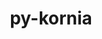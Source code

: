 ---
title: "py-kornia"
layout: cache
categories: [package, develop]
meta: {"versions": ["0.7.3"], "compilers": ["apple-clang@=15.0.0", "gcc@=11.4.0", "gcc@=13.2.0"], "oss": ["ubuntu22.04", "ubuntu24.04", "ventura"], "platforms": ["darwin", "linux"], "targets": ["aarch64", "x86_64_v3"], "stacks": ["ml-darwin-aarch64-mps", "ml-linux-x86_64-cpu", "ml-linux-x86_64-cuda", "root"], "num_specs": 94, "num_specs_by_stack": {"root": 94, "ml-darwin-aarch64-mps": 30, "ml-linux-x86_64-cuda": 32, "ml-linux-x86_64-cpu": 32}}
spec_details: [{"hash": "aws3jnvizoclli3allz3au4obctzrjml", "compiler": "apple-clang@=15.0.0", "versions": ["0.7.3"], "os": "ventura", "platform": "darwin", "target": "aarch64", "variants": ["build_system=python_pip"], "stacks": ["root", "ml-darwin-aarch64-mps"], "size": "-", "tarball": "https://binaries.spack.io/develop/build_cache/darwin-ventura-aarch64/apple-clang-15.0.0/py-kornia-0.7.3/darwin-ventura-aarch64-apple-clang-15.0.0-py-kornia-0.7.3-aws3jnvizoclli3allz3au4obctzrjml.spack"}, {"hash": "2ysh7gaecpdh7yjd5r6uz7utqydhy3ss", "compiler": "apple-clang@=15.0.0", "versions": ["0.7.3"], "os": "ventura", "platform": "darwin", "target": "aarch64", "variants": ["build_system=python_pip"], "stacks": ["root", "ml-darwin-aarch64-mps"], "size": "-", "tarball": "https://binaries.spack.io/develop/build_cache/darwin-ventura-aarch64/apple-clang-15.0.0/py-kornia-0.7.3/darwin-ventura-aarch64-apple-clang-15.0.0-py-kornia-0.7.3-2ysh7gaecpdh7yjd5r6uz7utqydhy3ss.spack"}, {"hash": "6abmy73ajz7vnprwhfmoc5jjxxw4u7n4", "compiler": "apple-clang@=15.0.0", "versions": ["0.7.3"], "os": "ventura", "platform": "darwin", "target": "aarch64", "variants": ["build_system=python_pip"], "stacks": ["root", "ml-darwin-aarch64-mps"], "size": "-", "tarball": "https://binaries.spack.io/develop/build_cache/darwin-ventura-aarch64/apple-clang-15.0.0/py-kornia-0.7.3/darwin-ventura-aarch64-apple-clang-15.0.0-py-kornia-0.7.3-6abmy73ajz7vnprwhfmoc5jjxxw4u7n4.spack"}, {"hash": "26742qap4hmmv4dnvmty57om3oc6tnrf", "compiler": "apple-clang@=15.0.0", "versions": ["0.7.3"], "os": "ventura", "platform": "darwin", "target": "aarch64", "variants": ["build_system=python_pip"], "stacks": ["root", "ml-darwin-aarch64-mps"], "size": "-", "tarball": "https://binaries.spack.io/develop/build_cache/darwin-ventura-aarch64/apple-clang-15.0.0/py-kornia-0.7.3/darwin-ventura-aarch64-apple-clang-15.0.0-py-kornia-0.7.3-26742qap4hmmv4dnvmty57om3oc6tnrf.spack"}, {"hash": "bbhhueddwd7ddp7lkxj4vaun2euaeicu", "compiler": "apple-clang@=15.0.0", "versions": ["0.7.3"], "os": "ventura", "platform": "darwin", "target": "aarch64", "variants": ["build_system=python_pip"], "stacks": ["root", "ml-darwin-aarch64-mps"], "size": "-", "tarball": "https://binaries.spack.io/develop/build_cache/darwin-ventura-aarch64/apple-clang-15.0.0/py-kornia-0.7.3/darwin-ventura-aarch64-apple-clang-15.0.0-py-kornia-0.7.3-bbhhueddwd7ddp7lkxj4vaun2euaeicu.spack"}, {"hash": "cbrbitpzy5pvigqlkeljusm4b3jkclh3", "compiler": "apple-clang@=15.0.0", "versions": ["0.7.3"], "os": "ventura", "platform": "darwin", "target": "aarch64", "variants": ["build_system=python_pip"], "stacks": ["root", "ml-darwin-aarch64-mps"], "size": "-", "tarball": "https://binaries.spack.io/develop/build_cache/darwin-ventura-aarch64/apple-clang-15.0.0/py-kornia-0.7.3/darwin-ventura-aarch64-apple-clang-15.0.0-py-kornia-0.7.3-cbrbitpzy5pvigqlkeljusm4b3jkclh3.spack"}, {"hash": "4fbkx4htdboumrxite3ffenj5q7hem4z", "compiler": "apple-clang@=15.0.0", "versions": ["0.7.3"], "os": "ventura", "platform": "darwin", "target": "aarch64", "variants": ["build_system=python_pip"], "stacks": ["root", "ml-darwin-aarch64-mps"], "size": "-", "tarball": "https://binaries.spack.io/develop/build_cache/darwin-ventura-aarch64/apple-clang-15.0.0/py-kornia-0.7.3/darwin-ventura-aarch64-apple-clang-15.0.0-py-kornia-0.7.3-4fbkx4htdboumrxite3ffenj5q7hem4z.spack"}, {"hash": "fscd35e5qaxufg2ispnet5tenpqqfrbw", "compiler": "apple-clang@=15.0.0", "versions": ["0.7.3"], "os": "ventura", "platform": "darwin", "target": "aarch64", "variants": ["build_system=python_pip"], "stacks": ["root", "ml-darwin-aarch64-mps"], "size": "-", "tarball": "https://binaries.spack.io/develop/build_cache/darwin-ventura-aarch64/apple-clang-15.0.0/py-kornia-0.7.3/darwin-ventura-aarch64-apple-clang-15.0.0-py-kornia-0.7.3-fscd35e5qaxufg2ispnet5tenpqqfrbw.spack"}, {"hash": "c55xr4ptlg4n5xeanlsgflocbg4osuri", "compiler": "apple-clang@=15.0.0", "versions": ["0.7.3"], "os": "ventura", "platform": "darwin", "target": "aarch64", "variants": ["build_system=python_pip"], "stacks": ["root", "ml-darwin-aarch64-mps"], "size": "-", "tarball": "https://binaries.spack.io/develop/build_cache/darwin-ventura-aarch64/apple-clang-15.0.0/py-kornia-0.7.3/darwin-ventura-aarch64-apple-clang-15.0.0-py-kornia-0.7.3-c55xr4ptlg4n5xeanlsgflocbg4osuri.spack"}, {"hash": "d2n4t7fnp5oktrt5blgjw2a4aprj63kb", "compiler": "apple-clang@=15.0.0", "versions": ["0.7.3"], "os": "ventura", "platform": "darwin", "target": "aarch64", "variants": ["build_system=python_pip"], "stacks": ["root", "ml-darwin-aarch64-mps"], "size": "-", "tarball": "https://binaries.spack.io/develop/build_cache/darwin-ventura-aarch64/apple-clang-15.0.0/py-kornia-0.7.3/darwin-ventura-aarch64-apple-clang-15.0.0-py-kornia-0.7.3-d2n4t7fnp5oktrt5blgjw2a4aprj63kb.spack"}, {"hash": "c55kajvndl6ga4gnwh5dkghwqivr2ykg", "compiler": "apple-clang@=15.0.0", "versions": ["0.7.3"], "os": "ventura", "platform": "darwin", "target": "aarch64", "variants": ["build_system=python_pip"], "stacks": ["root", "ml-darwin-aarch64-mps"], "size": "-", "tarball": "https://binaries.spack.io/develop/build_cache/darwin-ventura-aarch64/apple-clang-15.0.0/py-kornia-0.7.3/darwin-ventura-aarch64-apple-clang-15.0.0-py-kornia-0.7.3-c55kajvndl6ga4gnwh5dkghwqivr2ykg.spack"}, {"hash": "7eso3tphuje2puh3e5mg5owctxemghbg", "compiler": "apple-clang@=15.0.0", "versions": ["0.7.3"], "os": "ventura", "platform": "darwin", "target": "aarch64", "variants": ["build_system=python_pip"], "stacks": ["root", "ml-darwin-aarch64-mps"], "size": "-", "tarball": "https://binaries.spack.io/develop/build_cache/darwin-ventura-aarch64/apple-clang-15.0.0/py-kornia-0.7.3/darwin-ventura-aarch64-apple-clang-15.0.0-py-kornia-0.7.3-7eso3tphuje2puh3e5mg5owctxemghbg.spack"}, {"hash": "fjmkpjxa25kfmi4frhh65b2hr2z33bcl", "compiler": "apple-clang@=15.0.0", "versions": ["0.7.3"], "os": "ventura", "platform": "darwin", "target": "aarch64", "variants": ["build_system=python_pip"], "stacks": ["root", "ml-darwin-aarch64-mps"], "size": "-", "tarball": "https://binaries.spack.io/develop/build_cache/darwin-ventura-aarch64/apple-clang-15.0.0/py-kornia-0.7.3/darwin-ventura-aarch64-apple-clang-15.0.0-py-kornia-0.7.3-fjmkpjxa25kfmi4frhh65b2hr2z33bcl.spack"}, {"hash": "duinkqwcjxxfuw3mdtk2li4fuj67ffaq", "compiler": "apple-clang@=15.0.0", "versions": ["0.7.3"], "os": "ventura", "platform": "darwin", "target": "aarch64", "variants": ["build_system=python_pip"], "stacks": ["root", "ml-darwin-aarch64-mps"], "size": "-", "tarball": "https://binaries.spack.io/develop/build_cache/darwin-ventura-aarch64/apple-clang-15.0.0/py-kornia-0.7.3/darwin-ventura-aarch64-apple-clang-15.0.0-py-kornia-0.7.3-duinkqwcjxxfuw3mdtk2li4fuj67ffaq.spack"}, {"hash": "idritmmiqonqy6z6xxy6kfflxh4nmnud", "compiler": "apple-clang@=15.0.0", "versions": ["0.7.3"], "os": "ventura", "platform": "darwin", "target": "aarch64", "variants": ["build_system=python_pip"], "stacks": ["root", "ml-darwin-aarch64-mps"], "size": "-", "tarball": "https://binaries.spack.io/develop/build_cache/darwin-ventura-aarch64/apple-clang-15.0.0/py-kornia-0.7.3/darwin-ventura-aarch64-apple-clang-15.0.0-py-kornia-0.7.3-idritmmiqonqy6z6xxy6kfflxh4nmnud.spack"}, {"hash": "ihiof7w2uw6sem26rccmajaypmxwvxju", "compiler": "apple-clang@=15.0.0", "versions": ["0.7.3"], "os": "ventura", "platform": "darwin", "target": "aarch64", "variants": ["build_system=python_pip"], "stacks": ["root", "ml-darwin-aarch64-mps"], "size": "-", "tarball": "https://binaries.spack.io/develop/build_cache/darwin-ventura-aarch64/apple-clang-15.0.0/py-kornia-0.7.3/darwin-ventura-aarch64-apple-clang-15.0.0-py-kornia-0.7.3-ihiof7w2uw6sem26rccmajaypmxwvxju.spack"}, {"hash": "ftcjy3qsbpy4vwxdu72f3753j3faroyf", "compiler": "apple-clang@=15.0.0", "versions": ["0.7.3"], "os": "ventura", "platform": "darwin", "target": "aarch64", "variants": ["build_system=python_pip"], "stacks": ["root", "ml-darwin-aarch64-mps"], "size": "-", "tarball": "https://binaries.spack.io/develop/build_cache/darwin-ventura-aarch64/apple-clang-15.0.0/py-kornia-0.7.3/darwin-ventura-aarch64-apple-clang-15.0.0-py-kornia-0.7.3-ftcjy3qsbpy4vwxdu72f3753j3faroyf.spack"}, {"hash": "jttp4agdlxdljxsdurhildms7v6drz4o", "compiler": "apple-clang@=15.0.0", "versions": ["0.7.3"], "os": "ventura", "platform": "darwin", "target": "aarch64", "variants": ["build_system=python_pip"], "stacks": ["root", "ml-darwin-aarch64-mps"], "size": "-", "tarball": "https://binaries.spack.io/develop/build_cache/darwin-ventura-aarch64/apple-clang-15.0.0/py-kornia-0.7.3/darwin-ventura-aarch64-apple-clang-15.0.0-py-kornia-0.7.3-jttp4agdlxdljxsdurhildms7v6drz4o.spack"}, {"hash": "mke3rce3bta6gefk73hxmo2q2jaigz6f", "compiler": "apple-clang@=15.0.0", "versions": ["0.7.3"], "os": "ventura", "platform": "darwin", "target": "aarch64", "variants": ["build_system=python_pip"], "stacks": ["root", "ml-darwin-aarch64-mps"], "size": "-", "tarball": "https://binaries.spack.io/develop/build_cache/darwin-ventura-aarch64/apple-clang-15.0.0/py-kornia-0.7.3/darwin-ventura-aarch64-apple-clang-15.0.0-py-kornia-0.7.3-mke3rce3bta6gefk73hxmo2q2jaigz6f.spack"}, {"hash": "o2f6d2eht5j6257dqfu63pt7vo2wwngl", "compiler": "apple-clang@=15.0.0", "versions": ["0.7.3"], "os": "ventura", "platform": "darwin", "target": "aarch64", "variants": ["build_system=python_pip"], "stacks": ["root", "ml-darwin-aarch64-mps"], "size": "-", "tarball": "https://binaries.spack.io/develop/build_cache/darwin-ventura-aarch64/apple-clang-15.0.0/py-kornia-0.7.3/darwin-ventura-aarch64-apple-clang-15.0.0-py-kornia-0.7.3-o2f6d2eht5j6257dqfu63pt7vo2wwngl.spack"}, {"hash": "l7wc6s4umzsatmcnsoozxjuyer5zpz43", "compiler": "apple-clang@=15.0.0", "versions": ["0.7.3"], "os": "ventura", "platform": "darwin", "target": "aarch64", "variants": ["build_system=python_pip"], "stacks": ["root", "ml-darwin-aarch64-mps"], "size": "-", "tarball": "https://binaries.spack.io/develop/build_cache/darwin-ventura-aarch64/apple-clang-15.0.0/py-kornia-0.7.3/darwin-ventura-aarch64-apple-clang-15.0.0-py-kornia-0.7.3-l7wc6s4umzsatmcnsoozxjuyer5zpz43.spack"}, {"hash": "pq36ekvbtwsr2v456repvvlh3ylkqqw6", "compiler": "apple-clang@=15.0.0", "versions": ["0.7.3"], "os": "ventura", "platform": "darwin", "target": "aarch64", "variants": ["build_system=python_pip"], "stacks": ["root", "ml-darwin-aarch64-mps"], "size": "-", "tarball": "https://binaries.spack.io/develop/build_cache/darwin-ventura-aarch64/apple-clang-15.0.0/py-kornia-0.7.3/darwin-ventura-aarch64-apple-clang-15.0.0-py-kornia-0.7.3-pq36ekvbtwsr2v456repvvlh3ylkqqw6.spack"}, {"hash": "wnd5hojmzlihm4i5cqxjru3kbig4e5es", "compiler": "apple-clang@=15.0.0", "versions": ["0.7.3"], "os": "ventura", "platform": "darwin", "target": "aarch64", "variants": ["build_system=python_pip"], "stacks": ["root", "ml-darwin-aarch64-mps"], "size": "-", "tarball": "https://binaries.spack.io/develop/build_cache/darwin-ventura-aarch64/apple-clang-15.0.0/py-kornia-0.7.3/darwin-ventura-aarch64-apple-clang-15.0.0-py-kornia-0.7.3-wnd5hojmzlihm4i5cqxjru3kbig4e5es.spack"}, {"hash": "v7ssvfmgfmxcuqlyfsqvuym7rlpyrqhy", "compiler": "apple-clang@=15.0.0", "versions": ["0.7.3"], "os": "ventura", "platform": "darwin", "target": "aarch64", "variants": ["build_system=python_pip"], "stacks": ["root", "ml-darwin-aarch64-mps"], "size": "-", "tarball": "https://binaries.spack.io/develop/build_cache/darwin-ventura-aarch64/apple-clang-15.0.0/py-kornia-0.7.3/darwin-ventura-aarch64-apple-clang-15.0.0-py-kornia-0.7.3-v7ssvfmgfmxcuqlyfsqvuym7rlpyrqhy.spack"}, {"hash": "xhsrxxw2tlz2mk2sddu6v3fricolksrh", "compiler": "apple-clang@=15.0.0", "versions": ["0.7.3"], "os": "ventura", "platform": "darwin", "target": "aarch64", "variants": ["build_system=python_pip"], "stacks": ["root", "ml-darwin-aarch64-mps"], "size": "-", "tarball": "https://binaries.spack.io/develop/build_cache/darwin-ventura-aarch64/apple-clang-15.0.0/py-kornia-0.7.3/darwin-ventura-aarch64-apple-clang-15.0.0-py-kornia-0.7.3-xhsrxxw2tlz2mk2sddu6v3fricolksrh.spack"}, {"hash": "tucrvraflzvfymgzh7hhllofbdjyq2pg", "compiler": "apple-clang@=15.0.0", "versions": ["0.7.3"], "os": "ventura", "platform": "darwin", "target": "aarch64", "variants": ["build_system=python_pip"], "stacks": ["root", "ml-darwin-aarch64-mps"], "size": "-", "tarball": "https://binaries.spack.io/develop/build_cache/darwin-ventura-aarch64/apple-clang-15.0.0/py-kornia-0.7.3/darwin-ventura-aarch64-apple-clang-15.0.0-py-kornia-0.7.3-tucrvraflzvfymgzh7hhllofbdjyq2pg.spack"}, {"hash": "xjqbtq7rrvfenucrlvszkcxwupouv7yr", "compiler": "apple-clang@=15.0.0", "versions": ["0.7.3"], "os": "ventura", "platform": "darwin", "target": "aarch64", "variants": ["build_system=python_pip"], "stacks": ["root", "ml-darwin-aarch64-mps"], "size": "-", "tarball": "https://binaries.spack.io/develop/build_cache/darwin-ventura-aarch64/apple-clang-15.0.0/py-kornia-0.7.3/darwin-ventura-aarch64-apple-clang-15.0.0-py-kornia-0.7.3-xjqbtq7rrvfenucrlvszkcxwupouv7yr.spack"}, {"hash": "plspml2obxllyu5mxgq3wy5v54iegmm6", "compiler": "apple-clang@=15.0.0", "versions": ["0.7.3"], "os": "ventura", "platform": "darwin", "target": "aarch64", "variants": ["build_system=python_pip"], "stacks": ["root", "ml-darwin-aarch64-mps"], "size": "-", "tarball": "https://binaries.spack.io/develop/build_cache/darwin-ventura-aarch64/apple-clang-15.0.0/py-kornia-0.7.3/darwin-ventura-aarch64-apple-clang-15.0.0-py-kornia-0.7.3-plspml2obxllyu5mxgq3wy5v54iegmm6.spack"}, {"hash": "y4unopli5inerhktpt64k4iqoowq63cu", "compiler": "apple-clang@=15.0.0", "versions": ["0.7.3"], "os": "ventura", "platform": "darwin", "target": "aarch64", "variants": ["build_system=python_pip"], "stacks": ["root", "ml-darwin-aarch64-mps"], "size": "-", "tarball": "https://binaries.spack.io/develop/build_cache/darwin-ventura-aarch64/apple-clang-15.0.0/py-kornia-0.7.3/darwin-ventura-aarch64-apple-clang-15.0.0-py-kornia-0.7.3-y4unopli5inerhktpt64k4iqoowq63cu.spack"}, {"hash": "ybxqy7bxbkmr2jpgsfhipkjajkaki5f5", "compiler": "apple-clang@=15.0.0", "versions": ["0.7.3"], "os": "ventura", "platform": "darwin", "target": "aarch64", "variants": ["build_system=python_pip"], "stacks": ["root", "ml-darwin-aarch64-mps"], "size": "-", "tarball": "https://binaries.spack.io/develop/build_cache/darwin-ventura-aarch64/apple-clang-15.0.0/py-kornia-0.7.3/darwin-ventura-aarch64-apple-clang-15.0.0-py-kornia-0.7.3-ybxqy7bxbkmr2jpgsfhipkjajkaki5f5.spack"}, {"hash": "uyhb3bditeocc7octz2j2tjwy3xmdoai", "compiler": "gcc@=11.4.0", "versions": ["0.7.3"], "os": "ubuntu22.04", "platform": "linux", "target": "x86_64_v3", "variants": ["build_system=python_pip"], "stacks": ["ml-linux-x86_64-cuda", "root"], "size": "-", "tarball": "https://binaries.spack.io/develop/build_cache/linux-ubuntu22.04-x86_64_v3/gcc-11.4.0/py-kornia-0.7.3/linux-ubuntu22.04-x86_64_v3-gcc-11.4.0-py-kornia-0.7.3-uyhb3bditeocc7octz2j2tjwy3xmdoai.spack"}, {"hash": "vb4le7w7col6odfbo3snhryjzpxsxj64", "compiler": "gcc@=11.4.0", "versions": ["0.7.3"], "os": "ubuntu22.04", "platform": "linux", "target": "x86_64_v3", "variants": ["build_system=python_pip"], "stacks": ["ml-linux-x86_64-cuda", "root"], "size": "-", "tarball": "https://binaries.spack.io/develop/build_cache/linux-ubuntu22.04-x86_64_v3/gcc-11.4.0/py-kornia-0.7.3/linux-ubuntu22.04-x86_64_v3-gcc-11.4.0-py-kornia-0.7.3-vb4le7w7col6odfbo3snhryjzpxsxj64.spack"}, {"hash": "3g4w7tuyvhbppcbhjzh5mqba2aq5llon", "compiler": "gcc@=11.4.0", "versions": ["0.7.3"], "os": "ubuntu22.04", "platform": "linux", "target": "x86_64_v3", "variants": ["build_system=python_pip"], "stacks": ["ml-linux-x86_64-cuda", "root"], "size": "-", "tarball": "https://binaries.spack.io/develop/build_cache/linux-ubuntu22.04-x86_64_v3/gcc-11.4.0/py-kornia-0.7.3/linux-ubuntu22.04-x86_64_v3-gcc-11.4.0-py-kornia-0.7.3-3g4w7tuyvhbppcbhjzh5mqba2aq5llon.spack"}, {"hash": "idg7lfj2myf7gdw7v4w7bbrabm2o4d5u", "compiler": "gcc@=11.4.0", "versions": ["0.7.3"], "os": "ubuntu22.04", "platform": "linux", "target": "x86_64_v3", "variants": ["build_system=python_pip"], "stacks": ["ml-linux-x86_64-cpu", "root"], "size": "-", "tarball": "https://binaries.spack.io/develop/build_cache/linux-ubuntu22.04-x86_64_v3/gcc-11.4.0/py-kornia-0.7.3/linux-ubuntu22.04-x86_64_v3-gcc-11.4.0-py-kornia-0.7.3-idg7lfj2myf7gdw7v4w7bbrabm2o4d5u.spack"}, {"hash": "k4nb3s3pzhxkdbpo7aoudidqawqzy3tx", "compiler": "gcc@=11.4.0", "versions": ["0.7.3"], "os": "ubuntu22.04", "platform": "linux", "target": "x86_64_v3", "variants": ["build_system=python_pip"], "stacks": ["ml-linux-x86_64-cpu", "root"], "size": "-", "tarball": "https://binaries.spack.io/develop/build_cache/linux-ubuntu22.04-x86_64_v3/gcc-11.4.0/py-kornia-0.7.3/linux-ubuntu22.04-x86_64_v3-gcc-11.4.0-py-kornia-0.7.3-k4nb3s3pzhxkdbpo7aoudidqawqzy3tx.spack"}, {"hash": "ozflrbnttfothie4zx7t2da7kbr5vngw", "compiler": "gcc@=11.4.0", "versions": ["0.7.3"], "os": "ubuntu22.04", "platform": "linux", "target": "x86_64_v3", "variants": ["build_system=python_pip"], "stacks": ["ml-linux-x86_64-cuda", "root"], "size": "-", "tarball": "https://binaries.spack.io/develop/build_cache/linux-ubuntu22.04-x86_64_v3/gcc-11.4.0/py-kornia-0.7.3/linux-ubuntu22.04-x86_64_v3-gcc-11.4.0-py-kornia-0.7.3-ozflrbnttfothie4zx7t2da7kbr5vngw.spack"}, {"hash": "bqx5pqvtbvtbpshg2swisqcrlc2tw7wq", "compiler": "gcc@=11.4.0", "versions": ["0.7.3"], "os": "ubuntu22.04", "platform": "linux", "target": "x86_64_v3", "variants": ["build_system=python_pip"], "stacks": ["ml-linux-x86_64-cpu", "root"], "size": "-", "tarball": "https://binaries.spack.io/develop/build_cache/linux-ubuntu22.04-x86_64_v3/gcc-11.4.0/py-kornia-0.7.3/linux-ubuntu22.04-x86_64_v3-gcc-11.4.0-py-kornia-0.7.3-bqx5pqvtbvtbpshg2swisqcrlc2tw7wq.spack"}, {"hash": "i2spbprquux5rv6y37jey7yes2k6nxt2", "compiler": "gcc@=11.4.0", "versions": ["0.7.3"], "os": "ubuntu22.04", "platform": "linux", "target": "x86_64_v3", "variants": ["build_system=python_pip"], "stacks": ["ml-linux-x86_64-cpu", "root"], "size": "-", "tarball": "https://binaries.spack.io/develop/build_cache/linux-ubuntu22.04-x86_64_v3/gcc-11.4.0/py-kornia-0.7.3/linux-ubuntu22.04-x86_64_v3-gcc-11.4.0-py-kornia-0.7.3-i2spbprquux5rv6y37jey7yes2k6nxt2.spack"}, {"hash": "5ucu6jwqyr25mvv4v6hopvpvqzr4pvqo", "compiler": "gcc@=11.4.0", "versions": ["0.7.3"], "os": "ubuntu22.04", "platform": "linux", "target": "x86_64_v3", "variants": ["build_system=python_pip"], "stacks": ["ml-linux-x86_64-cpu", "root"], "size": "-", "tarball": "https://binaries.spack.io/develop/build_cache/linux-ubuntu22.04-x86_64_v3/gcc-11.4.0/py-kornia-0.7.3/linux-ubuntu22.04-x86_64_v3-gcc-11.4.0-py-kornia-0.7.3-5ucu6jwqyr25mvv4v6hopvpvqzr4pvqo.spack"}, {"hash": "ob2xocpqwun2hzwnvhe5rdgelbkqfijg", "compiler": "gcc@=11.4.0", "versions": ["0.7.3"], "os": "ubuntu22.04", "platform": "linux", "target": "x86_64_v3", "variants": ["build_system=python_pip"], "stacks": ["ml-linux-x86_64-cpu", "root"], "size": "-", "tarball": "https://binaries.spack.io/develop/build_cache/linux-ubuntu22.04-x86_64_v3/gcc-11.4.0/py-kornia-0.7.3/linux-ubuntu22.04-x86_64_v3-gcc-11.4.0-py-kornia-0.7.3-ob2xocpqwun2hzwnvhe5rdgelbkqfijg.spack"}, {"hash": "clnb54p74qpsyedkvssqhue7kvojk7j2", "compiler": "gcc@=11.4.0", "versions": ["0.7.3"], "os": "ubuntu22.04", "platform": "linux", "target": "x86_64_v3", "variants": ["build_system=python_pip"], "stacks": ["ml-linux-x86_64-cpu", "root"], "size": "-", "tarball": "https://binaries.spack.io/develop/build_cache/linux-ubuntu22.04-x86_64_v3/gcc-11.4.0/py-kornia-0.7.3/linux-ubuntu22.04-x86_64_v3-gcc-11.4.0-py-kornia-0.7.3-clnb54p74qpsyedkvssqhue7kvojk7j2.spack"}, {"hash": "wbml62cptqw7ahiule7x3brhscnoplev", "compiler": "gcc@=11.4.0", "versions": ["0.7.3"], "os": "ubuntu22.04", "platform": "linux", "target": "x86_64_v3", "variants": ["build_system=python_pip"], "stacks": ["ml-linux-x86_64-cuda", "root"], "size": "-", "tarball": "https://binaries.spack.io/develop/build_cache/linux-ubuntu22.04-x86_64_v3/gcc-11.4.0/py-kornia-0.7.3/linux-ubuntu22.04-x86_64_v3-gcc-11.4.0-py-kornia-0.7.3-wbml62cptqw7ahiule7x3brhscnoplev.spack"}, {"hash": "3a73k7hzbnvqa7k3axg6peqphwcigtha", "compiler": "gcc@=11.4.0", "versions": ["0.7.3"], "os": "ubuntu22.04", "platform": "linux", "target": "x86_64_v3", "variants": ["build_system=python_pip"], "stacks": ["ml-linux-x86_64-cpu", "root"], "size": "-", "tarball": "https://binaries.spack.io/develop/build_cache/linux-ubuntu22.04-x86_64_v3/gcc-11.4.0/py-kornia-0.7.3/linux-ubuntu22.04-x86_64_v3-gcc-11.4.0-py-kornia-0.7.3-3a73k7hzbnvqa7k3axg6peqphwcigtha.spack"}, {"hash": "pd7w5m7qqcq7zvlselvyyr3eixmwbm4e", "compiler": "gcc@=11.4.0", "versions": ["0.7.3"], "os": "ubuntu22.04", "platform": "linux", "target": "x86_64_v3", "variants": ["build_system=python_pip"], "stacks": ["ml-linux-x86_64-cuda", "root"], "size": "-", "tarball": "https://binaries.spack.io/develop/build_cache/linux-ubuntu22.04-x86_64_v3/gcc-11.4.0/py-kornia-0.7.3/linux-ubuntu22.04-x86_64_v3-gcc-11.4.0-py-kornia-0.7.3-pd7w5m7qqcq7zvlselvyyr3eixmwbm4e.spack"}, {"hash": "fay3ep37gfwmtrp72xoiyrr3u5bawfvv", "compiler": "gcc@=11.4.0", "versions": ["0.7.3"], "os": "ubuntu22.04", "platform": "linux", "target": "x86_64_v3", "variants": ["build_system=python_pip"], "stacks": ["ml-linux-x86_64-cpu", "root"], "size": "-", "tarball": "https://binaries.spack.io/develop/build_cache/linux-ubuntu22.04-x86_64_v3/gcc-11.4.0/py-kornia-0.7.3/linux-ubuntu22.04-x86_64_v3-gcc-11.4.0-py-kornia-0.7.3-fay3ep37gfwmtrp72xoiyrr3u5bawfvv.spack"}, {"hash": "jk2qrsg6d5fgj35gsrfi6stl2ea3do2k", "compiler": "gcc@=11.4.0", "versions": ["0.7.3"], "os": "ubuntu22.04", "platform": "linux", "target": "x86_64_v3", "variants": ["build_system=python_pip"], "stacks": ["ml-linux-x86_64-cpu", "root"], "size": "-", "tarball": "https://binaries.spack.io/develop/build_cache/linux-ubuntu22.04-x86_64_v3/gcc-11.4.0/py-kornia-0.7.3/linux-ubuntu22.04-x86_64_v3-gcc-11.4.0-py-kornia-0.7.3-jk2qrsg6d5fgj35gsrfi6stl2ea3do2k.spack"}, {"hash": "3pceluywhofagxl4g3pwolfd5geufhve", "compiler": "gcc@=11.4.0", "versions": ["0.7.3"], "os": "ubuntu22.04", "platform": "linux", "target": "x86_64_v3", "variants": ["build_system=python_pip"], "stacks": ["ml-linux-x86_64-cpu", "root"], "size": "-", "tarball": "https://binaries.spack.io/develop/build_cache/linux-ubuntu22.04-x86_64_v3/gcc-11.4.0/py-kornia-0.7.3/linux-ubuntu22.04-x86_64_v3-gcc-11.4.0-py-kornia-0.7.3-3pceluywhofagxl4g3pwolfd5geufhve.spack"}, {"hash": "smzrkfqhaeydb3xbhep2jxdmwyu3qm5k", "compiler": "gcc@=11.4.0", "versions": ["0.7.3"], "os": "ubuntu22.04", "platform": "linux", "target": "x86_64_v3", "variants": ["build_system=python_pip"], "stacks": ["ml-linux-x86_64-cuda", "root"], "size": "-", "tarball": "https://binaries.spack.io/develop/build_cache/linux-ubuntu22.04-x86_64_v3/gcc-11.4.0/py-kornia-0.7.3/linux-ubuntu22.04-x86_64_v3-gcc-11.4.0-py-kornia-0.7.3-smzrkfqhaeydb3xbhep2jxdmwyu3qm5k.spack"}, {"hash": "t3nre45zh4wyknsleex5wfkyfyztb62z", "compiler": "gcc@=11.4.0", "versions": ["0.7.3"], "os": "ubuntu22.04", "platform": "linux", "target": "x86_64_v3", "variants": ["build_system=python_pip"], "stacks": ["ml-linux-x86_64-cuda", "root"], "size": "-", "tarball": "https://binaries.spack.io/develop/build_cache/linux-ubuntu22.04-x86_64_v3/gcc-11.4.0/py-kornia-0.7.3/linux-ubuntu22.04-x86_64_v3-gcc-11.4.0-py-kornia-0.7.3-t3nre45zh4wyknsleex5wfkyfyztb62z.spack"}, {"hash": "a4wcxxk2alx6nhuup44s2brjr6giofjv", "compiler": "gcc@=11.4.0", "versions": ["0.7.3"], "os": "ubuntu22.04", "platform": "linux", "target": "x86_64_v3", "variants": ["build_system=python_pip"], "stacks": ["ml-linux-x86_64-cuda", "root"], "size": "-", "tarball": "https://binaries.spack.io/develop/build_cache/linux-ubuntu22.04-x86_64_v3/gcc-11.4.0/py-kornia-0.7.3/linux-ubuntu22.04-x86_64_v3-gcc-11.4.0-py-kornia-0.7.3-a4wcxxk2alx6nhuup44s2brjr6giofjv.spack"}, {"hash": "as3fqqqmnosg6qaxxvsnffx5wgmbtws7", "compiler": "gcc@=11.4.0", "versions": ["0.7.3"], "os": "ubuntu22.04", "platform": "linux", "target": "x86_64_v3", "variants": ["build_system=python_pip"], "stacks": ["ml-linux-x86_64-cuda", "root"], "size": "-", "tarball": "https://binaries.spack.io/develop/build_cache/linux-ubuntu22.04-x86_64_v3/gcc-11.4.0/py-kornia-0.7.3/linux-ubuntu22.04-x86_64_v3-gcc-11.4.0-py-kornia-0.7.3-as3fqqqmnosg6qaxxvsnffx5wgmbtws7.spack"}, {"hash": "e47nx6x7ykw7zlnmhtykixtwaxhu44za", "compiler": "gcc@=11.4.0", "versions": ["0.7.3"], "os": "ubuntu22.04", "platform": "linux", "target": "x86_64_v3", "variants": ["build_system=python_pip"], "stacks": ["ml-linux-x86_64-cuda", "root"], "size": "-", "tarball": "https://binaries.spack.io/develop/build_cache/linux-ubuntu22.04-x86_64_v3/gcc-11.4.0/py-kornia-0.7.3/linux-ubuntu22.04-x86_64_v3-gcc-11.4.0-py-kornia-0.7.3-e47nx6x7ykw7zlnmhtykixtwaxhu44za.spack"}, {"hash": "go6rm25c73viaan5hyicexcgludveqpv", "compiler": "gcc@=11.4.0", "versions": ["0.7.3"], "os": "ubuntu22.04", "platform": "linux", "target": "x86_64_v3", "variants": ["build_system=python_pip"], "stacks": ["ml-linux-x86_64-cuda", "root"], "size": "-", "tarball": "https://binaries.spack.io/develop/build_cache/linux-ubuntu22.04-x86_64_v3/gcc-11.4.0/py-kornia-0.7.3/linux-ubuntu22.04-x86_64_v3-gcc-11.4.0-py-kornia-0.7.3-go6rm25c73viaan5hyicexcgludveqpv.spack"}, {"hash": "xpapd7paa3cfbkel7ti4mxogtijgrgue", "compiler": "gcc@=11.4.0", "versions": ["0.7.3"], "os": "ubuntu22.04", "platform": "linux", "target": "x86_64_v3", "variants": ["build_system=python_pip"], "stacks": ["ml-linux-x86_64-cpu", "root"], "size": "-", "tarball": "https://binaries.spack.io/develop/build_cache/linux-ubuntu22.04-x86_64_v3/gcc-11.4.0/py-kornia-0.7.3/linux-ubuntu22.04-x86_64_v3-gcc-11.4.0-py-kornia-0.7.3-xpapd7paa3cfbkel7ti4mxogtijgrgue.spack"}, {"hash": "erc7f7vddrvdpaurzli4emm54q7atb42", "compiler": "gcc@=13.2.0", "versions": ["0.7.3"], "os": "ubuntu24.04", "platform": "linux", "target": "x86_64_v3", "variants": ["build_system=python_pip"], "stacks": ["ml-linux-x86_64-cuda", "root"], "size": "-", "tarball": "https://binaries.spack.io/develop/build_cache/linux-ubuntu24.04-x86_64_v3/gcc-13.2.0/py-kornia-0.7.3/linux-ubuntu24.04-x86_64_v3-gcc-13.2.0-py-kornia-0.7.3-erc7f7vddrvdpaurzli4emm54q7atb42.spack"}, {"hash": "4lbwg2zykbn6kacplbdpya7od5fj3ogk", "compiler": "gcc@=13.2.0", "versions": ["0.7.3"], "os": "ubuntu24.04", "platform": "linux", "target": "x86_64_v3", "variants": ["build_system=python_pip"], "stacks": ["ml-linux-x86_64-cuda", "root"], "size": "-", "tarball": "https://binaries.spack.io/develop/build_cache/linux-ubuntu24.04-x86_64_v3/gcc-13.2.0/py-kornia-0.7.3/linux-ubuntu24.04-x86_64_v3-gcc-13.2.0-py-kornia-0.7.3-4lbwg2zykbn6kacplbdpya7od5fj3ogk.spack"}, {"hash": "4o5bckjff63njeb6vfnhwne7rlo2fetn", "compiler": "gcc@=13.2.0", "versions": ["0.7.3"], "os": "ubuntu24.04", "platform": "linux", "target": "x86_64_v3", "variants": ["build_system=python_pip"], "stacks": ["ml-linux-x86_64-cpu", "root"], "size": "-", "tarball": "https://binaries.spack.io/develop/build_cache/linux-ubuntu24.04-x86_64_v3/gcc-13.2.0/py-kornia-0.7.3/linux-ubuntu24.04-x86_64_v3-gcc-13.2.0-py-kornia-0.7.3-4o5bckjff63njeb6vfnhwne7rlo2fetn.spack"}, {"hash": "7hkkz3n22xd3vjex65faqyp3ow3tzdoy", "compiler": "gcc@=13.2.0", "versions": ["0.7.3"], "os": "ubuntu24.04", "platform": "linux", "target": "x86_64_v3", "variants": ["build_system=python_pip"], "stacks": ["ml-linux-x86_64-cpu", "root"], "size": "-", "tarball": "https://binaries.spack.io/develop/build_cache/linux-ubuntu24.04-x86_64_v3/gcc-13.2.0/py-kornia-0.7.3/linux-ubuntu24.04-x86_64_v3-gcc-13.2.0-py-kornia-0.7.3-7hkkz3n22xd3vjex65faqyp3ow3tzdoy.spack"}, {"hash": "74dudxfmxctifxfamdro4qkdzgsb4zdh", "compiler": "gcc@=13.2.0", "versions": ["0.7.3"], "os": "ubuntu24.04", "platform": "linux", "target": "x86_64_v3", "variants": ["build_system=python_pip"], "stacks": ["ml-linux-x86_64-cpu", "root"], "size": "-", "tarball": "https://binaries.spack.io/develop/build_cache/linux-ubuntu24.04-x86_64_v3/gcc-13.2.0/py-kornia-0.7.3/linux-ubuntu24.04-x86_64_v3-gcc-13.2.0-py-kornia-0.7.3-74dudxfmxctifxfamdro4qkdzgsb4zdh.spack"}, {"hash": "bzk5xqhgftczq7iblwk62os4f52ry2jl", "compiler": "gcc@=13.2.0", "versions": ["0.7.3"], "os": "ubuntu24.04", "platform": "linux", "target": "x86_64_v3", "variants": ["build_system=python_pip"], "stacks": ["ml-linux-x86_64-cpu", "root"], "size": "-", "tarball": "https://binaries.spack.io/develop/build_cache/linux-ubuntu24.04-x86_64_v3/gcc-13.2.0/py-kornia-0.7.3/linux-ubuntu24.04-x86_64_v3-gcc-13.2.0-py-kornia-0.7.3-bzk5xqhgftczq7iblwk62os4f52ry2jl.spack"}, {"hash": "coxcqonqypjb5ght7uexxjcuwrfmkecw", "compiler": "gcc@=13.2.0", "versions": ["0.7.3"], "os": "ubuntu24.04", "platform": "linux", "target": "x86_64_v3", "variants": ["build_system=python_pip"], "stacks": ["ml-linux-x86_64-cuda", "root"], "size": "-", "tarball": "https://binaries.spack.io/develop/build_cache/linux-ubuntu24.04-x86_64_v3/gcc-13.2.0/py-kornia-0.7.3/linux-ubuntu24.04-x86_64_v3-gcc-13.2.0-py-kornia-0.7.3-coxcqonqypjb5ght7uexxjcuwrfmkecw.spack"}, {"hash": "6n5ip6jturaat4injcmqb62cnqgrgz5u", "compiler": "gcc@=13.2.0", "versions": ["0.7.3"], "os": "ubuntu24.04", "platform": "linux", "target": "x86_64_v3", "variants": ["build_system=python_pip"], "stacks": ["ml-linux-x86_64-cuda", "root"], "size": "-", "tarball": "https://binaries.spack.io/develop/build_cache/linux-ubuntu24.04-x86_64_v3/gcc-13.2.0/py-kornia-0.7.3/linux-ubuntu24.04-x86_64_v3-gcc-13.2.0-py-kornia-0.7.3-6n5ip6jturaat4injcmqb62cnqgrgz5u.spack"}, {"hash": "e2veb7nn324skjerjnnkoawziox4tkmm", "compiler": "gcc@=13.2.0", "versions": ["0.7.3"], "os": "ubuntu24.04", "platform": "linux", "target": "x86_64_v3", "variants": ["build_system=python_pip"], "stacks": ["ml-linux-x86_64-cpu", "root"], "size": "-", "tarball": "https://binaries.spack.io/develop/build_cache/linux-ubuntu24.04-x86_64_v3/gcc-13.2.0/py-kornia-0.7.3/linux-ubuntu24.04-x86_64_v3-gcc-13.2.0-py-kornia-0.7.3-e2veb7nn324skjerjnnkoawziox4tkmm.spack"}, {"hash": "dvyfjybammdvkdaj4zukb4nhixqledpy", "compiler": "gcc@=13.2.0", "versions": ["0.7.3"], "os": "ubuntu24.04", "platform": "linux", "target": "x86_64_v3", "variants": ["build_system=python_pip"], "stacks": ["ml-linux-x86_64-cuda", "root"], "size": "-", "tarball": "https://binaries.spack.io/develop/build_cache/linux-ubuntu24.04-x86_64_v3/gcc-13.2.0/py-kornia-0.7.3/linux-ubuntu24.04-x86_64_v3-gcc-13.2.0-py-kornia-0.7.3-dvyfjybammdvkdaj4zukb4nhixqledpy.spack"}, {"hash": "bxmq3lffyg7qu6rglaclnpjsm74mtrqm", "compiler": "gcc@=13.2.0", "versions": ["0.7.3"], "os": "ubuntu24.04", "platform": "linux", "target": "x86_64_v3", "variants": ["build_system=python_pip"], "stacks": ["ml-linux-x86_64-cuda", "root"], "size": "-", "tarball": "https://binaries.spack.io/develop/build_cache/linux-ubuntu24.04-x86_64_v3/gcc-13.2.0/py-kornia-0.7.3/linux-ubuntu24.04-x86_64_v3-gcc-13.2.0-py-kornia-0.7.3-bxmq3lffyg7qu6rglaclnpjsm74mtrqm.spack"}, {"hash": "otoukthjfal4xyh4wiqyg3hyb4rex6cy", "compiler": "gcc@=13.2.0", "versions": ["0.7.3"], "os": "ubuntu24.04", "platform": "linux", "target": "x86_64_v3", "variants": ["build_system=python_pip"], "stacks": ["ml-linux-x86_64-cpu", "root"], "size": "-", "tarball": "https://binaries.spack.io/develop/build_cache/linux-ubuntu24.04-x86_64_v3/gcc-13.2.0/py-kornia-0.7.3/linux-ubuntu24.04-x86_64_v3-gcc-13.2.0-py-kornia-0.7.3-otoukthjfal4xyh4wiqyg3hyb4rex6cy.spack"}, {"hash": "for2zqtaxxemo5ywgst5u7adu5uga4uk", "compiler": "gcc@=13.2.0", "versions": ["0.7.3"], "os": "ubuntu24.04", "platform": "linux", "target": "x86_64_v3", "variants": ["build_system=python_pip"], "stacks": ["ml-linux-x86_64-cuda", "root"], "size": "-", "tarball": "https://binaries.spack.io/develop/build_cache/linux-ubuntu24.04-x86_64_v3/gcc-13.2.0/py-kornia-0.7.3/linux-ubuntu24.04-x86_64_v3-gcc-13.2.0-py-kornia-0.7.3-for2zqtaxxemo5ywgst5u7adu5uga4uk.spack"}, {"hash": "tiyeyrygdcoi4wc5di5lzlap3pb54zjp", "compiler": "gcc@=13.2.0", "versions": ["0.7.3"], "os": "ubuntu24.04", "platform": "linux", "target": "x86_64_v3", "variants": ["build_system=python_pip"], "stacks": ["ml-linux-x86_64-cuda", "root"], "size": "-", "tarball": "https://binaries.spack.io/develop/build_cache/linux-ubuntu24.04-x86_64_v3/gcc-13.2.0/py-kornia-0.7.3/linux-ubuntu24.04-x86_64_v3-gcc-13.2.0-py-kornia-0.7.3-tiyeyrygdcoi4wc5di5lzlap3pb54zjp.spack"}, {"hash": "4wv2y66e4236rq4ytlqt3wnqm6mp4cfu", "compiler": "gcc@=13.2.0", "versions": ["0.7.3"], "os": "ubuntu24.04", "platform": "linux", "target": "x86_64_v3", "variants": ["build_system=python_pip"], "stacks": ["ml-linux-x86_64-cpu", "root"], "size": "-", "tarball": "https://binaries.spack.io/develop/build_cache/linux-ubuntu24.04-x86_64_v3/gcc-13.2.0/py-kornia-0.7.3/linux-ubuntu24.04-x86_64_v3-gcc-13.2.0-py-kornia-0.7.3-4wv2y66e4236rq4ytlqt3wnqm6mp4cfu.spack"}, {"hash": "vri43trrfofzyb3mp6ntuspxxqg5qesp", "compiler": "gcc@=13.2.0", "versions": ["0.7.3"], "os": "ubuntu24.04", "platform": "linux", "target": "x86_64_v3", "variants": ["build_system=python_pip"], "stacks": ["ml-linux-x86_64-cuda", "root"], "size": "-", "tarball": "https://binaries.spack.io/develop/build_cache/linux-ubuntu24.04-x86_64_v3/gcc-13.2.0/py-kornia-0.7.3/linux-ubuntu24.04-x86_64_v3-gcc-13.2.0-py-kornia-0.7.3-vri43trrfofzyb3mp6ntuspxxqg5qesp.spack"}, {"hash": "g2ejxxpjhjq4r5wi6sezl5idoyekbqol", "compiler": "gcc@=13.2.0", "versions": ["0.7.3"], "os": "ubuntu24.04", "platform": "linux", "target": "x86_64_v3", "variants": ["build_system=python_pip"], "stacks": ["ml-linux-x86_64-cpu", "root"], "size": "-", "tarball": "https://binaries.spack.io/develop/build_cache/linux-ubuntu24.04-x86_64_v3/gcc-13.2.0/py-kornia-0.7.3/linux-ubuntu24.04-x86_64_v3-gcc-13.2.0-py-kornia-0.7.3-g2ejxxpjhjq4r5wi6sezl5idoyekbqol.spack"}, {"hash": "ulvpn4swxg65w5xajkq3zmuvomf3bzyu", "compiler": "gcc@=13.2.0", "versions": ["0.7.3"], "os": "ubuntu24.04", "platform": "linux", "target": "x86_64_v3", "variants": ["build_system=python_pip"], "stacks": ["ml-linux-x86_64-cpu", "root"], "size": "-", "tarball": "https://binaries.spack.io/develop/build_cache/linux-ubuntu24.04-x86_64_v3/gcc-13.2.0/py-kornia-0.7.3/linux-ubuntu24.04-x86_64_v3-gcc-13.2.0-py-kornia-0.7.3-ulvpn4swxg65w5xajkq3zmuvomf3bzyu.spack"}, {"hash": "gu6ggyryvlfh6zycqrmd36k7yhm2h6b3", "compiler": "gcc@=13.2.0", "versions": ["0.7.3"], "os": "ubuntu24.04", "platform": "linux", "target": "x86_64_v3", "variants": ["build_system=python_pip"], "stacks": ["ml-linux-x86_64-cuda", "root"], "size": "-", "tarball": "https://binaries.spack.io/develop/build_cache/linux-ubuntu24.04-x86_64_v3/gcc-13.2.0/py-kornia-0.7.3/linux-ubuntu24.04-x86_64_v3-gcc-13.2.0-py-kornia-0.7.3-gu6ggyryvlfh6zycqrmd36k7yhm2h6b3.spack"}, {"hash": "sz645eyhsuc56uyifv4pvnlpp74hnhzv", "compiler": "gcc@=13.2.0", "versions": ["0.7.3"], "os": "ubuntu24.04", "platform": "linux", "target": "x86_64_v3", "variants": ["build_system=python_pip"], "stacks": ["ml-linux-x86_64-cpu", "root"], "size": "-", "tarball": "https://binaries.spack.io/develop/build_cache/linux-ubuntu24.04-x86_64_v3/gcc-13.2.0/py-kornia-0.7.3/linux-ubuntu24.04-x86_64_v3-gcc-13.2.0-py-kornia-0.7.3-sz645eyhsuc56uyifv4pvnlpp74hnhzv.spack"}, {"hash": "iqq23bynn6aitkqcchk3bb7zdzelfpmb", "compiler": "gcc@=13.2.0", "versions": ["0.7.3"], "os": "ubuntu24.04", "platform": "linux", "target": "x86_64_v3", "variants": ["build_system=python_pip"], "stacks": ["ml-linux-x86_64-cuda", "root"], "size": "-", "tarball": "https://binaries.spack.io/develop/build_cache/linux-ubuntu24.04-x86_64_v3/gcc-13.2.0/py-kornia-0.7.3/linux-ubuntu24.04-x86_64_v3-gcc-13.2.0-py-kornia-0.7.3-iqq23bynn6aitkqcchk3bb7zdzelfpmb.spack"}, {"hash": "qzi4qdpb3y57i6ano7i5bs6ncv4auacu", "compiler": "gcc@=13.2.0", "versions": ["0.7.3"], "os": "ubuntu24.04", "platform": "linux", "target": "x86_64_v3", "variants": ["build_system=python_pip"], "stacks": ["ml-linux-x86_64-cuda", "root"], "size": "-", "tarball": "https://binaries.spack.io/develop/build_cache/linux-ubuntu24.04-x86_64_v3/gcc-13.2.0/py-kornia-0.7.3/linux-ubuntu24.04-x86_64_v3-gcc-13.2.0-py-kornia-0.7.3-qzi4qdpb3y57i6ano7i5bs6ncv4auacu.spack"}, {"hash": "n6kwlej2vlg6c5dajvr4kv23mj34wraj", "compiler": "gcc@=13.2.0", "versions": ["0.7.3"], "os": "ubuntu24.04", "platform": "linux", "target": "x86_64_v3", "variants": ["build_system=python_pip"], "stacks": ["ml-linux-x86_64-cpu", "root"], "size": "-", "tarball": "https://binaries.spack.io/develop/build_cache/linux-ubuntu24.04-x86_64_v3/gcc-13.2.0/py-kornia-0.7.3/linux-ubuntu24.04-x86_64_v3-gcc-13.2.0-py-kornia-0.7.3-n6kwlej2vlg6c5dajvr4kv23mj34wraj.spack"}, {"hash": "zeyuaz6o2ivm2rd53tak24cvtlmjtds6", "compiler": "gcc@=13.2.0", "versions": ["0.7.3"], "os": "ubuntu24.04", "platform": "linux", "target": "x86_64_v3", "variants": ["build_system=python_pip"], "stacks": ["ml-linux-x86_64-cpu", "root"], "size": "-", "tarball": "https://binaries.spack.io/develop/build_cache/linux-ubuntu24.04-x86_64_v3/gcc-13.2.0/py-kornia-0.7.3/linux-ubuntu24.04-x86_64_v3-gcc-13.2.0-py-kornia-0.7.3-zeyuaz6o2ivm2rd53tak24cvtlmjtds6.spack"}, {"hash": "naijfp2p2u5znqnqecpfj5v3armnilo2", "compiler": "gcc@=13.2.0", "versions": ["0.7.3"], "os": "ubuntu24.04", "platform": "linux", "target": "x86_64_v3", "variants": ["build_system=python_pip"], "stacks": ["ml-linux-x86_64-cuda", "root"], "size": "-", "tarball": "https://binaries.spack.io/develop/build_cache/linux-ubuntu24.04-x86_64_v3/gcc-13.2.0/py-kornia-0.7.3/linux-ubuntu24.04-x86_64_v3-gcc-13.2.0-py-kornia-0.7.3-naijfp2p2u5znqnqecpfj5v3armnilo2.spack"}, {"hash": "sksr3y3eo2xkkjjc6tpe764hr4os7opk", "compiler": "gcc@=13.2.0", "versions": ["0.7.3"], "os": "ubuntu24.04", "platform": "linux", "target": "x86_64_v3", "variants": ["build_system=python_pip"], "stacks": ["ml-linux-x86_64-cpu", "root"], "size": "-", "tarball": "https://binaries.spack.io/develop/build_cache/linux-ubuntu24.04-x86_64_v3/gcc-13.2.0/py-kornia-0.7.3/linux-ubuntu24.04-x86_64_v3-gcc-13.2.0-py-kornia-0.7.3-sksr3y3eo2xkkjjc6tpe764hr4os7opk.spack"}, {"hash": "gu2ajjtaj3usypsat7sn5f7davvmn6yp", "compiler": "gcc@=13.2.0", "versions": ["0.7.3"], "os": "ubuntu24.04", "platform": "linux", "target": "x86_64_v3", "variants": ["build_system=python_pip"], "stacks": ["ml-linux-x86_64-cpu", "root"], "size": "-", "tarball": "https://binaries.spack.io/develop/build_cache/linux-ubuntu24.04-x86_64_v3/gcc-13.2.0/py-kornia-0.7.3/linux-ubuntu24.04-x86_64_v3-gcc-13.2.0-py-kornia-0.7.3-gu2ajjtaj3usypsat7sn5f7davvmn6yp.spack"}, {"hash": "x4aaijfm2ktiu53u4trwv4rfibuvgurt", "compiler": "gcc@=13.2.0", "versions": ["0.7.3"], "os": "ubuntu24.04", "platform": "linux", "target": "x86_64_v3", "variants": ["build_system=python_pip"], "stacks": ["ml-linux-x86_64-cuda", "root"], "size": "-", "tarball": "https://binaries.spack.io/develop/build_cache/linux-ubuntu24.04-x86_64_v3/gcc-13.2.0/py-kornia-0.7.3/linux-ubuntu24.04-x86_64_v3-gcc-13.2.0-py-kornia-0.7.3-x4aaijfm2ktiu53u4trwv4rfibuvgurt.spack"}, {"hash": "iithgo7qanhh5bftzrxxltyplflpftid", "compiler": "gcc@=13.2.0", "versions": ["0.7.3"], "os": "ubuntu24.04", "platform": "linux", "target": "x86_64_v3", "variants": ["build_system=python_pip"], "stacks": ["ml-linux-x86_64-cuda", "root"], "size": "-", "tarball": "https://binaries.spack.io/develop/build_cache/linux-ubuntu24.04-x86_64_v3/gcc-13.2.0/py-kornia-0.7.3/linux-ubuntu24.04-x86_64_v3-gcc-13.2.0-py-kornia-0.7.3-iithgo7qanhh5bftzrxxltyplflpftid.spack"}, {"hash": "wlh3vfzv2fqlip3m6efkizcln6h6ko5h", "compiler": "gcc@=13.2.0", "versions": ["0.7.3"], "os": "ubuntu24.04", "platform": "linux", "target": "x86_64_v3", "variants": ["build_system=python_pip"], "stacks": ["ml-linux-x86_64-cpu", "root"], "size": "-", "tarball": "https://binaries.spack.io/develop/build_cache/linux-ubuntu24.04-x86_64_v3/gcc-13.2.0/py-kornia-0.7.3/linux-ubuntu24.04-x86_64_v3-gcc-13.2.0-py-kornia-0.7.3-wlh3vfzv2fqlip3m6efkizcln6h6ko5h.spack"}, {"hash": "oqcpojofb36kxengsbuh3hvma6w54cna", "compiler": "gcc@=13.2.0", "versions": ["0.7.3"], "os": "ubuntu24.04", "platform": "linux", "target": "x86_64_v3", "variants": ["build_system=python_pip"], "stacks": ["ml-linux-x86_64-cuda", "root"], "size": "-", "tarball": "https://binaries.spack.io/develop/build_cache/linux-ubuntu24.04-x86_64_v3/gcc-13.2.0/py-kornia-0.7.3/linux-ubuntu24.04-x86_64_v3-gcc-13.2.0-py-kornia-0.7.3-oqcpojofb36kxengsbuh3hvma6w54cna.spack"}, {"hash": "y6xq4rvaxuzufczzq553uhumvazjpww6", "compiler": "gcc@=13.2.0", "versions": ["0.7.3"], "os": "ubuntu24.04", "platform": "linux", "target": "x86_64_v3", "variants": ["build_system=python_pip"], "stacks": ["ml-linux-x86_64-cpu", "root"], "size": "-", "tarball": "https://binaries.spack.io/develop/build_cache/linux-ubuntu24.04-x86_64_v3/gcc-13.2.0/py-kornia-0.7.3/linux-ubuntu24.04-x86_64_v3-gcc-13.2.0-py-kornia-0.7.3-y6xq4rvaxuzufczzq553uhumvazjpww6.spack"}, {"hash": "s2yopefkuo5owxcqwtvyehtoeebgw545", "compiler": "gcc@=13.2.0", "versions": ["0.7.3"], "os": "ubuntu24.04", "platform": "linux", "target": "x86_64_v3", "variants": ["build_system=python_pip"], "stacks": ["ml-linux-x86_64-cpu", "root"], "size": "-", "tarball": "https://binaries.spack.io/develop/build_cache/linux-ubuntu24.04-x86_64_v3/gcc-13.2.0/py-kornia-0.7.3/linux-ubuntu24.04-x86_64_v3-gcc-13.2.0-py-kornia-0.7.3-s2yopefkuo5owxcqwtvyehtoeebgw545.spack"}, {"hash": "ybmbse3xyxxdhagz3yts55jeqsp536cz", "compiler": "gcc@=13.2.0", "versions": ["0.7.3"], "os": "ubuntu24.04", "platform": "linux", "target": "x86_64_v3", "variants": ["build_system=python_pip"], "stacks": ["ml-linux-x86_64-cuda", "root"], "size": "-", "tarball": "https://binaries.spack.io/develop/build_cache/linux-ubuntu24.04-x86_64_v3/gcc-13.2.0/py-kornia-0.7.3/linux-ubuntu24.04-x86_64_v3-gcc-13.2.0-py-kornia-0.7.3-ybmbse3xyxxdhagz3yts55jeqsp536cz.spack"}, {"hash": "mudixo3fhgmrdhv7ztnrgyymxmgndlwq", "compiler": "gcc@=13.2.0", "versions": ["0.7.3"], "os": "ubuntu24.04", "platform": "linux", "target": "x86_64_v3", "variants": ["build_system=python_pip"], "stacks": ["ml-linux-x86_64-cuda", "root"], "size": "-", "tarball": "https://binaries.spack.io/develop/build_cache/linux-ubuntu24.04-x86_64_v3/gcc-13.2.0/py-kornia-0.7.3/linux-ubuntu24.04-x86_64_v3-gcc-13.2.0-py-kornia-0.7.3-mudixo3fhgmrdhv7ztnrgyymxmgndlwq.spack"}, {"hash": "qpwyb677agczasb4yzqgj67mxlkybcx6", "compiler": "gcc@=13.2.0", "versions": ["0.7.3"], "os": "ubuntu24.04", "platform": "linux", "target": "x86_64_v3", "variants": ["build_system=python_pip"], "stacks": ["ml-linux-x86_64-cuda", "root"], "size": "-", "tarball": "https://binaries.spack.io/develop/build_cache/linux-ubuntu24.04-x86_64_v3/gcc-13.2.0/py-kornia-0.7.3/linux-ubuntu24.04-x86_64_v3-gcc-13.2.0-py-kornia-0.7.3-qpwyb677agczasb4yzqgj67mxlkybcx6.spack"}, {"hash": "pdic23mo3rz5okq3e3s4mqlpl6k4bost", "compiler": "gcc@=13.2.0", "versions": ["0.7.3"], "os": "ubuntu24.04", "platform": "linux", "target": "x86_64_v3", "variants": ["build_system=python_pip"], "stacks": ["ml-linux-x86_64-cpu", "root"], "size": "-", "tarball": "https://binaries.spack.io/develop/build_cache/linux-ubuntu24.04-x86_64_v3/gcc-13.2.0/py-kornia-0.7.3/linux-ubuntu24.04-x86_64_v3-gcc-13.2.0-py-kornia-0.7.3-pdic23mo3rz5okq3e3s4mqlpl6k4bost.spack"}, {"hash": "sbjs73alep3u5gpmqs7nypn3gyeb3mfp", "compiler": "gcc@=13.2.0", "versions": ["0.7.3"], "os": "ubuntu24.04", "platform": "linux", "target": "x86_64_v3", "variants": ["build_system=python_pip"], "stacks": ["ml-linux-x86_64-cpu", "root"], "size": "-", "tarball": "https://binaries.spack.io/develop/build_cache/linux-ubuntu24.04-x86_64_v3/gcc-13.2.0/py-kornia-0.7.3/linux-ubuntu24.04-x86_64_v3-gcc-13.2.0-py-kornia-0.7.3-sbjs73alep3u5gpmqs7nypn3gyeb3mfp.spack"}, {"hash": "war7rqdktqudcyxfernn5y2hqgvziuyp", "compiler": "gcc@=13.2.0", "versions": ["0.7.3"], "os": "ubuntu24.04", "platform": "linux", "target": "x86_64_v3", "variants": ["build_system=python_pip"], "stacks": ["ml-linux-x86_64-cuda", "root"], "size": "-", "tarball": "https://binaries.spack.io/develop/build_cache/linux-ubuntu24.04-x86_64_v3/gcc-13.2.0/py-kornia-0.7.3/linux-ubuntu24.04-x86_64_v3-gcc-13.2.0-py-kornia-0.7.3-war7rqdktqudcyxfernn5y2hqgvziuyp.spack"}, {"hash": "zk3wqittc6qwkjmmdrgewhmufzvkmgw5", "compiler": "gcc@=13.2.0", "versions": ["0.7.3"], "os": "ubuntu24.04", "platform": "linux", "target": "x86_64_v3", "variants": ["build_system=python_pip"], "stacks": ["ml-linux-x86_64-cpu", "root"], "size": "-", "tarball": "https://binaries.spack.io/develop/build_cache/linux-ubuntu24.04-x86_64_v3/gcc-13.2.0/py-kornia-0.7.3/linux-ubuntu24.04-x86_64_v3-gcc-13.2.0-py-kornia-0.7.3-zk3wqittc6qwkjmmdrgewhmufzvkmgw5.spack"}]
---